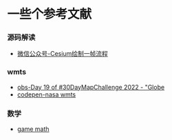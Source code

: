 # 一些个参考文献

### 源码解读

- [微信公众号-Cesium绘制一帧流程](https://mp.weixin.qq.com/s/Edf4tJ4kEmHFpaWZix-DQQ)


### wmts

- [obs-Day 19 of #30DayMapChallenge 2022 - "Globe](https://observablehq.com/d/a228bf2cbb47ba06)
- [codepen-nasa wmts](https://codepen.io/ajn404/pen/raVZLbZ?editors=1010)

### 数学

- [game math](https://gamemath.com/book/cartesianspace.html)